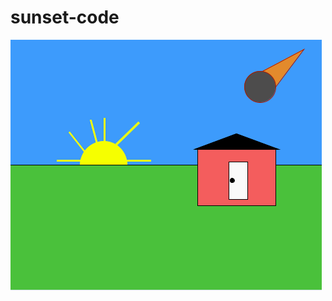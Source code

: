 # sunset-code
![this lego ass house](https://github.com/erikmenhart/sunset-code/blob/master/stupid%20picture.PNG)
